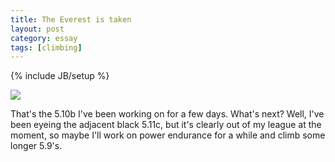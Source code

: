 ```yaml
---
title: The Everest is taken
layout: post
category: essay
tags: [climbing]
---
```

{% include JB/setup %}

![](http://farm4.static.flickr.com/3184/2857743479_c63d076e47.jpg)

That's the 5.10b I've been working on for a few days. What's next? Well,
I've been eyeing the adjacent black 5.11c, but it's clearly out of my
league at the moment, so maybe I'll work on power endurance for a while
and climb some longer 5.9's.
